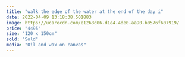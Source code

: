 ```yaml
---
title: "walk the edge of the water at the end of the day i"
date: 2022-04-09 13:18:38.501883
image: https://ucarecdn.com/e1268d06-d1e4-4de0-aa90-b0576f607919/
price: "4495"
size: "120 x 150cm"
sold: "Sold"
media: "Oil and wax on canvas"
---
```


